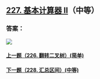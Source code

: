 ## [227. 基本计算器 II](https://leetcode-cn.com/problems/basic-calculator-ii/)（中等）





### 答案：



![](https://img-blog.csdnimg.cn/20200807155236311.png)

#### [上一题（226. 翻转二叉树）(简单)](https://github.com/sdwwld/leetCode/blob/master/src/main/java/com/wld/java/leetcode/leetCode0226.md)

#### [下一题（228. 汇总区间）(中等)](https://github.com/sdwwld/leetCode/blob/master/src/main/java/com/wld/java/leetcode/leetCode0228.md)